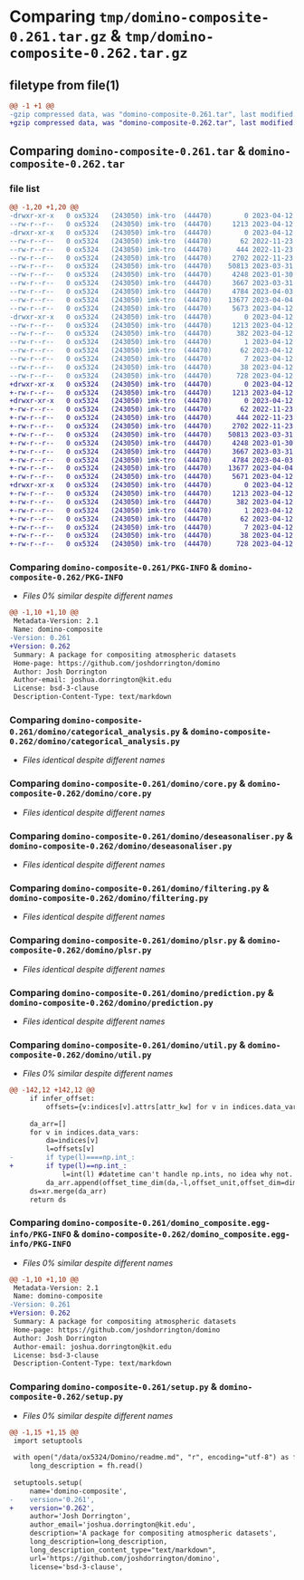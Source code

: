 # Comparing `tmp/domino-composite-0.261.tar.gz` & `tmp/domino-composite-0.262.tar.gz`

## filetype from file(1)

```diff
@@ -1 +1 @@
-gzip compressed data, was "domino-composite-0.261.tar", last modified: Wed Apr 12 15:40:27 2023, max compression
+gzip compressed data, was "domino-composite-0.262.tar", last modified: Wed Apr 12 15:41:44 2023, max compression
```

## Comparing `domino-composite-0.261.tar` & `domino-composite-0.262.tar`

### file list

```diff
@@ -1,20 +1,20 @@
-drwxr-xr-x   0 ox5324   (243050) imk-tro  (44470)        0 2023-04-12 15:40:27.421901 domino-composite-0.261/
--rw-r--r--   0 ox5324   (243050) imk-tro  (44470)     1213 2023-04-12 15:40:27.421901 domino-composite-0.261/PKG-INFO
-drwxr-xr-x   0 ox5324   (243050) imk-tro  (44470)        0 2023-04-12 15:40:27.417901 domino-composite-0.261/domino/
--rw-r--r--   0 ox5324   (243050) imk-tro  (44470)       62 2022-11-23 14:01:08.000000 domino-composite-0.261/domino/__init__.py
--rw-r--r--   0 ox5324   (243050) imk-tro  (44470)      444 2022-11-23 14:10:19.000000 domino-composite-0.261/domino/agg.py
--rw-r--r--   0 ox5324   (243050) imk-tro  (44470)     2702 2022-11-23 14:10:17.000000 domino-composite-0.261/domino/categorical_analysis.py
--rw-r--r--   0 ox5324   (243050) imk-tro  (44470)    50813 2023-03-31 15:44:13.000000 domino-composite-0.261/domino/core.py
--rw-r--r--   0 ox5324   (243050) imk-tro  (44470)     4248 2023-01-30 10:05:05.000000 domino-composite-0.261/domino/deseasonaliser.py
--rw-r--r--   0 ox5324   (243050) imk-tro  (44470)     3667 2023-03-31 11:02:48.000000 domino-composite-0.261/domino/filtering.py
--rw-r--r--   0 ox5324   (243050) imk-tro  (44470)     4784 2023-04-03 16:12:11.000000 domino-composite-0.261/domino/plsr.py
--rw-r--r--   0 ox5324   (243050) imk-tro  (44470)    13677 2023-04-04 09:10:15.000000 domino-composite-0.261/domino/prediction.py
--rw-r--r--   0 ox5324   (243050) imk-tro  (44470)     5673 2023-04-12 15:38:45.000000 domino-composite-0.261/domino/util.py
-drwxr-xr-x   0 ox5324   (243050) imk-tro  (44470)        0 2023-04-12 15:40:27.421901 domino-composite-0.261/domino_composite.egg-info/
--rw-r--r--   0 ox5324   (243050) imk-tro  (44470)     1213 2023-04-12 15:40:27.000000 domino-composite-0.261/domino_composite.egg-info/PKG-INFO
--rw-r--r--   0 ox5324   (243050) imk-tro  (44470)      382 2023-04-12 15:40:27.000000 domino-composite-0.261/domino_composite.egg-info/SOURCES.txt
--rw-r--r--   0 ox5324   (243050) imk-tro  (44470)        1 2023-04-12 15:40:27.000000 domino-composite-0.261/domino_composite.egg-info/dependency_links.txt
--rw-r--r--   0 ox5324   (243050) imk-tro  (44470)       62 2023-04-12 15:40:27.000000 domino-composite-0.261/domino_composite.egg-info/requires.txt
--rw-r--r--   0 ox5324   (243050) imk-tro  (44470)        7 2023-04-12 15:40:27.000000 domino-composite-0.261/domino_composite.egg-info/top_level.txt
--rw-r--r--   0 ox5324   (243050) imk-tro  (44470)       38 2023-04-12 15:40:27.421901 domino-composite-0.261/setup.cfg
--rw-r--r--   0 ox5324   (243050) imk-tro  (44470)      728 2023-04-12 15:38:55.000000 domino-composite-0.261/setup.py
+drwxr-xr-x   0 ox5324   (243050) imk-tro  (44470)        0 2023-04-12 15:41:44.497071 domino-composite-0.262/
+-rw-r--r--   0 ox5324   (243050) imk-tro  (44470)     1213 2023-04-12 15:41:44.497071 domino-composite-0.262/PKG-INFO
+drwxr-xr-x   0 ox5324   (243050) imk-tro  (44470)        0 2023-04-12 15:41:44.497071 domino-composite-0.262/domino/
+-rw-r--r--   0 ox5324   (243050) imk-tro  (44470)       62 2022-11-23 14:01:08.000000 domino-composite-0.262/domino/__init__.py
+-rw-r--r--   0 ox5324   (243050) imk-tro  (44470)      444 2022-11-23 14:10:19.000000 domino-composite-0.262/domino/agg.py
+-rw-r--r--   0 ox5324   (243050) imk-tro  (44470)     2702 2022-11-23 14:10:17.000000 domino-composite-0.262/domino/categorical_analysis.py
+-rw-r--r--   0 ox5324   (243050) imk-tro  (44470)    50813 2023-03-31 15:44:13.000000 domino-composite-0.262/domino/core.py
+-rw-r--r--   0 ox5324   (243050) imk-tro  (44470)     4248 2023-01-30 10:05:05.000000 domino-composite-0.262/domino/deseasonaliser.py
+-rw-r--r--   0 ox5324   (243050) imk-tro  (44470)     3667 2023-03-31 11:02:48.000000 domino-composite-0.262/domino/filtering.py
+-rw-r--r--   0 ox5324   (243050) imk-tro  (44470)     4784 2023-04-03 16:12:11.000000 domino-composite-0.262/domino/plsr.py
+-rw-r--r--   0 ox5324   (243050) imk-tro  (44470)    13677 2023-04-04 09:10:15.000000 domino-composite-0.262/domino/prediction.py
+-rw-r--r--   0 ox5324   (243050) imk-tro  (44470)     5671 2023-04-12 15:41:15.000000 domino-composite-0.262/domino/util.py
+drwxr-xr-x   0 ox5324   (243050) imk-tro  (44470)        0 2023-04-12 15:41:44.497071 domino-composite-0.262/domino_composite.egg-info/
+-rw-r--r--   0 ox5324   (243050) imk-tro  (44470)     1213 2023-04-12 15:41:44.000000 domino-composite-0.262/domino_composite.egg-info/PKG-INFO
+-rw-r--r--   0 ox5324   (243050) imk-tro  (44470)      382 2023-04-12 15:41:44.000000 domino-composite-0.262/domino_composite.egg-info/SOURCES.txt
+-rw-r--r--   0 ox5324   (243050) imk-tro  (44470)        1 2023-04-12 15:41:44.000000 domino-composite-0.262/domino_composite.egg-info/dependency_links.txt
+-rw-r--r--   0 ox5324   (243050) imk-tro  (44470)       62 2023-04-12 15:41:44.000000 domino-composite-0.262/domino_composite.egg-info/requires.txt
+-rw-r--r--   0 ox5324   (243050) imk-tro  (44470)        7 2023-04-12 15:41:44.000000 domino-composite-0.262/domino_composite.egg-info/top_level.txt
+-rw-r--r--   0 ox5324   (243050) imk-tro  (44470)       38 2023-04-12 15:41:44.497071 domino-composite-0.262/setup.cfg
+-rw-r--r--   0 ox5324   (243050) imk-tro  (44470)      728 2023-04-12 15:41:24.000000 domino-composite-0.262/setup.py
```

### Comparing `domino-composite-0.261/PKG-INFO` & `domino-composite-0.262/PKG-INFO`

 * *Files 0% similar despite different names*

```diff
@@ -1,10 +1,10 @@
 Metadata-Version: 2.1
 Name: domino-composite
-Version: 0.261
+Version: 0.262
 Summary: A package for compositing atmospheric datasets
 Home-page: https://github.com/joshdorrington/domino
 Author: Josh Dorrington
 Author-email: joshua.dorrington@kit.edu
 License: bsd-3-clause
 Description-Content-Type: text/markdown
```

### Comparing `domino-composite-0.261/domino/categorical_analysis.py` & `domino-composite-0.262/domino/categorical_analysis.py`

 * *Files identical despite different names*

### Comparing `domino-composite-0.261/domino/core.py` & `domino-composite-0.262/domino/core.py`

 * *Files identical despite different names*

### Comparing `domino-composite-0.261/domino/deseasonaliser.py` & `domino-composite-0.262/domino/deseasonaliser.py`

 * *Files identical despite different names*

### Comparing `domino-composite-0.261/domino/filtering.py` & `domino-composite-0.262/domino/filtering.py`

 * *Files identical despite different names*

### Comparing `domino-composite-0.261/domino/plsr.py` & `domino-composite-0.262/domino/plsr.py`

 * *Files identical despite different names*

### Comparing `domino-composite-0.261/domino/prediction.py` & `domino-composite-0.262/domino/prediction.py`

 * *Files identical despite different names*

### Comparing `domino-composite-0.261/domino/util.py` & `domino-composite-0.262/domino/util.py`

 * *Files 0% similar despite different names*

```diff
@@ -142,12 +142,12 @@
     if infer_offset:
         offsets={v:indices[v].attrs[attr_kw] for v in indices.data_vars}
     
     da_arr=[]
     for v in indices.data_vars:
         da=indices[v]
         l=offsets[v]
-        if type(l)====np.int_:
+        if type(l)==np.int_:
             l=int(l) #datetime can't handle np.ints, no idea why not.
         da_arr.append(offset_time_dim(da,-l,offset_unit,offset_dim=dim))
     ds=xr.merge(da_arr)
     return ds
```

### Comparing `domino-composite-0.261/domino_composite.egg-info/PKG-INFO` & `domino-composite-0.262/domino_composite.egg-info/PKG-INFO`

 * *Files 0% similar despite different names*

```diff
@@ -1,10 +1,10 @@
 Metadata-Version: 2.1
 Name: domino-composite
-Version: 0.261
+Version: 0.262
 Summary: A package for compositing atmospheric datasets
 Home-page: https://github.com/joshdorrington/domino
 Author: Josh Dorrington
 Author-email: joshua.dorrington@kit.edu
 License: bsd-3-clause
 Description-Content-Type: text/markdown
```

### Comparing `domino-composite-0.261/setup.py` & `domino-composite-0.262/setup.py`

 * *Files 0% similar despite different names*

```diff
@@ -1,15 +1,15 @@
 import setuptools
 
 with open("/data/ox5324/Domino/readme.md", "r", encoding="utf-8") as fh:
     long_description = fh.read()
 
 setuptools.setup(
     name='domino-composite',
-    version='0.261',
+    version='0.262',
     author='Josh Dorrington',
     author_email='joshua.dorrington@kit.edu',
     description='A package for compositing atmospheric datasets',
     long_description=long_description,
     long_description_content_type="text/markdown",
     url='https://github.com/joshdorrington/domino',
     license='bsd-3-clause',
```

